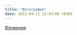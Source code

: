 ```yaml
---
title: "Фотография"
date: 2012-04-11 12:43:00 +0300
---
```



[Вложение](https://vk.com/photo11313383_281755825)

